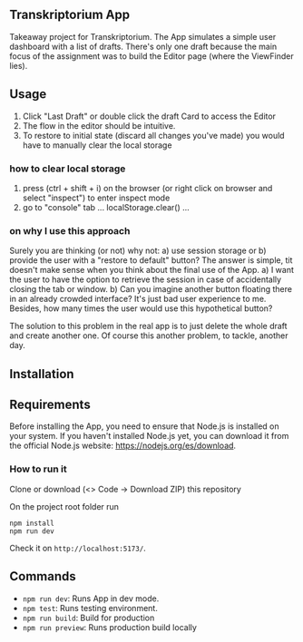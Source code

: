 ## Transkriptorium App

Takeaway project for Transkriptorium.
The App simulates a simple user dashboard with a list of drafts.
There's only one draft because the main focus of the assignment was to build the Editor page (where the ViewFinder lies).

## Usage

1. Click "Last Draft" or double click the draft Card to access the Editor
2. The flow in the editor should be intuitive.
3. To restore to initial state (discard all changes you've made) you would have to manually clear the local storage

### how to clear local storage

1. press (ctrl + shift + i) on the browser (or right click on browser and select "inspect") to enter inspect mode
2. go to "console" tab
   ...
   localStorage.clear()
   ...

### on why I use this approach

Surely you are thinking (or not) why not: a) use session storage or b) provide the user with a "restore to default" button?
The answer is simple, tit doesn't make sense when you think about the final use of the App.
a) I want the user to have the option to retrieve the session in case of accidentally closing the tab or window.
b) Can you imagine another button floating there in an already crowded interface? It's just bad user experience to me. Besides, how many times the user would use this hypothetical button?

The solution to this problem in the real app is to just delete the whole draft and create another one. Of course this another problem, to tackle, another day.

## Installation

## Requirements

Before installing the App, you need to ensure that Node.js is installed on your system. If you haven't installed Node.js yet, you can download it from the official Node.js website: https://nodejs.org/es/download.

### How to run it

Clone or download (<> Code -> Download ZIP) this repository

On the project root folder run

```
npm install
npm run dev

```

Check it on `http://localhost:5173/`.

## Commands

- `npm run dev`: Runs App in dev mode.
- `npm test`: Runs testing environment.
- `npm run build`: Build for production
- `npm run preview`: Runs production build locally
